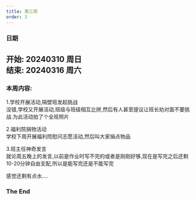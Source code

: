 ```yaml
---
title: 第三周
order: 3
---
```


### 日期  
**开始: 20240310 周日**  
**结束: 20240316 周六**  
---

### 本周内容:  
1.学校开展活动,隔壁班发起挑战  
没错,学校又开展活动,班级与班级相互比拼,然后有人甚至提议让班长劝对面不要挑战.为此活动拍了个全班照片  

2.福利院捐物活动  
学校下周开展福利院慰问志愿活动,然后叫大家捐点物品   

3.班主任神奇发言  
就论周五晚上的发言,以前是作业时写不完的或者是刚刚好够,现在是写完之后还剩10-20分钟自由支配,所以是能写完还是不能写完  

感觉还剩有点水....  

### The End